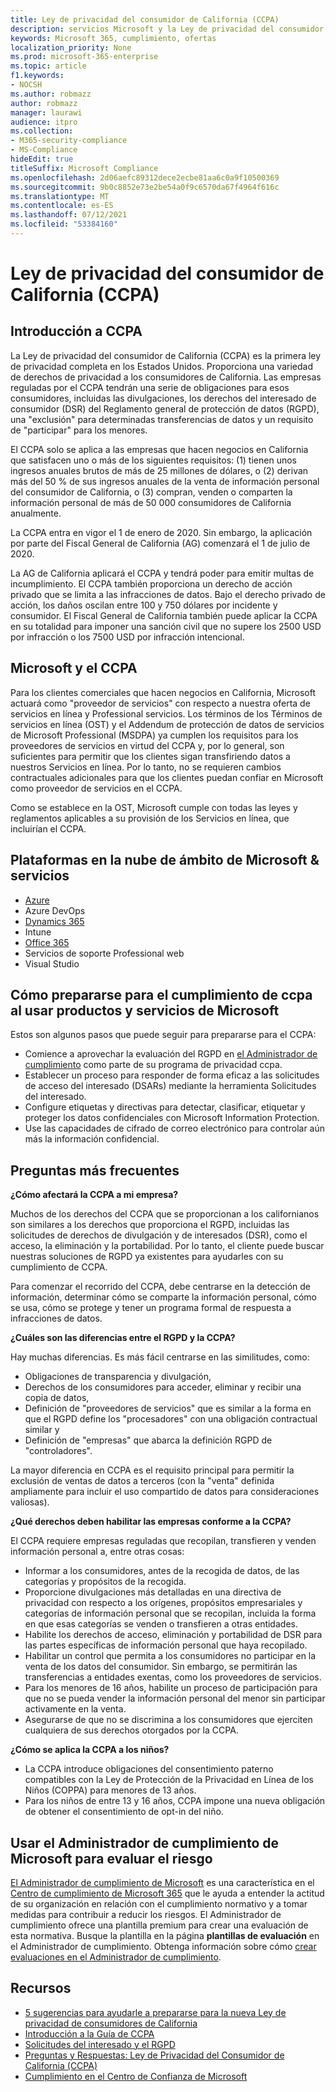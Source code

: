 ```yaml
---
title: Ley de privacidad del consumidor de California (CCPA)
description: servicios Microsoft y la Ley de privacidad del consumidor de California (CCPA).
keywords: Microsoft 365, cumplimiento, ofertas
localization_priority: None
ms.prod: microsoft-365-enterprise
ms.topic: article
f1.keywords:
- NOCSH
ms.author: robmazz
author: robmazz
manager: laurawi
audience: itpro
ms.collection:
- M365-security-compliance
- MS-Compliance
hideEdit: true
titleSuffix: Microsoft Compliance
ms.openlocfilehash: 2d06aefc89312dece2ecbe81aa6c0a9f10500369
ms.sourcegitcommit: 9b0c8852e73e2be54a0f9c6570da67f4964f616c
ms.translationtype: MT
ms.contentlocale: es-ES
ms.lasthandoff: 07/12/2021
ms.locfileid: "53384160"
---
```

# <a name="california-consumer-privacy-act-ccpa"></a>Ley de privacidad del consumidor de California (CCPA)

## <a name="ccpa-overview"></a>Introducción a CCPA

La Ley de privacidad del consumidor de California (CCPA) es la primera ley de privacidad completa en los Estados Unidos. Proporciona una variedad de derechos de privacidad a los consumidores de California.  Las empresas reguladas por el CCPA tendrán una serie de obligaciones para esos consumidores, incluidas las divulgaciones, los derechos del interesado de consumidor (DSR) del Reglamento general de protección de datos (RGPD), una "exclusión" para determinadas transferencias de datos y un requisito de "participar" para los menores.

El CCPA solo se aplica a las empresas que hacen negocios en California que satisfacen uno o más de los siguientes requisitos: (1) tienen unos ingresos anuales brutos de más de 25 millones de dólares, o (2) derivan más del 50 % de sus ingresos anuales de la venta de información personal del consumidor de California, o (3) compran, venden o comparten la información personal de más de 50 000 consumidores de California anualmente.

La CCPA entra en vigor el 1 de enero de 2020. Sin embargo, la aplicación por parte del Fiscal General de California (AG) comenzará el 1 de julio de 2020.

La AG de California aplicará el CCPA y tendrá poder para emitir multas de incumplimiento. El CCPA también proporciona un derecho de acción privado que se limita a las infracciones de datos. Bajo el derecho privado de acción, los daños oscilan entre 100 y 750 dólares por incidente y consumidor. El Fiscal General de California también puede aplicar la CCPA en su totalidad para imponer una sanción civil que no supere los 2500 USD por infracción o los 7500 USD por infracción intencional.

## <a name="microsoft-and-the-ccpa"></a>Microsoft y el CCPA

Para los clientes comerciales que hacen negocios en California, Microsoft actuará como "proveedor de servicios" con respecto a nuestra oferta de servicios en línea y Professional servicios.  Los términos de los Términos de servicios en línea (OST) y el Addendum de protección de datos de servicios de Microsoft Professional (MSDPA) ya cumplen los requisitos para los proveedores de servicios en virtud del CCPA y, por lo general, son suficientes para permitir que los clientes sigan transfiriendo datos a nuestros Servicios en línea. Por lo tanto, no se requieren cambios contractuales adicionales para que los clientes puedan confiar en Microsoft como proveedor de servicios en el CCPA.

Como se establece en la OST, Microsoft cumple con todas las leyes y reglamentos aplicables a su provisión de los Servicios en línea, que incluirían el CCPA.  

## <a name="microsoft-in-scope-cloud-platforms--services"></a>Plataformas en la nube de ámbito de Microsoft & servicios

- [Azure](https://aka.ms/AzureCompliance)
- Azure DevOps
- [Dynamics 365](https://aka.ms/d365-compliance-list)
- Intune
- [Office 365](https://aka.ms/o365-compliance-framework)
- Servicios de soporte Professional web
- Visual Studio

## <a name="how-you-can-prepare-for-your-ccpa-compliance-when-using-microsoft-products-and-services"></a>Cómo prepararse para el cumplimiento de ccpa al usar productos y servicios de Microsoft

Estos son algunos pasos que puede seguir para prepararse para el CCPA:

- Comience a aprovechar la evaluación del RGPD en [el Administrador de cumplimiento](/microsoft-365/compliance/compliance-manager) como parte de su programa de privacidad ccpa.
- Establecer un proceso para responder de forma eficaz a las solicitudes de acceso del interesado (DSARs) mediante la herramienta Solicitudes del interesado.
- Configure etiquetas y directivas para detectar, clasificar, etiquetar y proteger los datos confidenciales con Microsoft Information Protection.
- Use las capacidades de cifrado de correo electrónico para controlar aún más la información confidencial.

## <a name="frequently-asked-questions"></a>Preguntas más frecuentes

**¿Cómo afectará la CCPA a mi empresa?**

Muchos de los derechos del CCPA que se proporcionan a los californianos son similares a los derechos que proporciona el RGPD, incluidas las solicitudes de derechos de divulgación y de interesados (DSR), como el acceso, la eliminación y la portabilidad. Por lo tanto, el cliente puede buscar nuestras soluciones de RGPD ya existentes para ayudarles con su cumplimiento de CCPA.

Para comenzar el recorrido del CCPA, debe centrarse en la detección de información, determinar cómo se comparte la información personal, cómo se usa, cómo se protege y tener un programa formal de respuesta a infracciones de datos.

**¿Cuáles son las diferencias entre el RGPD y la CCPA?**

Hay muchas diferencias. Es más fácil centrarse en las similitudes, como:

- Obligaciones de transparencia y divulgación,
- Derechos de los consumidores para acceder, eliminar y recibir una copia de datos,
- Definición de "proveedores de servicios" que es similar a la forma en que el RGPD define los "procesadores" con una obligación contractual similar y
- Definición de "empresas" que abarca la definición RGPD de "controladores".

La mayor diferencia en CCPA es el requisito principal para permitir la exclusión de ventas de datos a terceros (con la "venta" definida ampliamente para incluir el uso compartido de datos para consideraciones valiosas).

**¿Qué derechos deben habilitar las empresas conforme a la CCPA?**

El CCPA requiere empresas reguladas que recopilan, transfieren y venden información personal a, entre otras cosas:

- Informar a los consumidores, antes de la recogida de datos, de las categorías y propósitos de la recogida.
- Proporcione divulgaciones más detalladas en una directiva de privacidad con respecto a los orígenes, propósitos empresariales y categorías de información personal que se recopilan, incluida la forma en que esas categorías se venden o transfieren a otras entidades.
- Habilite los derechos de acceso, eliminación y portabilidad de DSR para las partes específicas de información personal que haya recopilado.
- Habilitar un control que permita a los consumidores no participar en la venta de los datos del consumidor. Sin embargo, se permitirán las transferencias a entidades exentas, como los proveedores de servicios.
- Para los menores de 16 años, habilite un proceso de participación para que no se pueda vender la información personal del menor sin participar activamente en la venta.
- Asegurarse de que no se discrimina a los consumidores que ejerciten cualquiera de sus derechos otorgados por la CCPA.

**¿Cómo se aplica la CCPA a los niños?**

- La CCPA introduce obligaciones del consentimiento paterno compatibles con la Ley de Protección de la Privacidad en Línea de los Niños (COPPA) para menores de 13 años.
- Para los niños de entre 13 y 16 años, CCPA impone una nueva obligación de obtener el consentimiento de opt-in del niño.

## <a name="use-microsoft-compliance-manager-to-assess-your-risk"></a>Usar el Administrador de cumplimiento de Microsoft para evaluar el riesgo

[El Administrador de cumplimiento de Microsoft](/microsoft-365/compliance/compliance-manager) es una característica en el [Centro de cumplimiento de Microsoft 365](/microsoft-365/compliance/microsoft-365-compliance-center) que le ayuda a entender la actitud de su organización en relación con el cumplimiento normativo y a tomar medidas para contribuir a reducir los riesgos. El Administrador de cumplimiento ofrece una plantilla premium para crear una evaluación de esta normativa. Busque la plantilla en la página **plantillas de evaluación** en el Administrador de cumplimiento. Obtenga información sobre cómo [crear evaluaciones en el Administrador de cumplimiento](/microsoft-365/compliance/compliance-manager-assessments).

## <a name="resources"></a>Recursos

- [5 sugerencias para ayudarle a prepararse para la nueva Ley de privacidad de consumidores de California](https://aka.ms/M365ComplianceBlog_RSA)
- [Introducción a la Guía de CCPA](https://info.microsoft.com/ww-landing-Five-tips-to-help-you-prepare-for-the-California-Consumer-Privacy-Act.html)
- [Solicitudes del interesado y el RGPD](gdpr-data-subject-requests.md)
- [Preguntas y Respuestas: Ley de Privacidad del Consumidor de California (CCPA)](ccpa-faq.yml)
- [Cumplimiento en el Centro de Confianza de Microsoft](https://www.microsoft.com/trust-center/compliance/compliance-overview)
